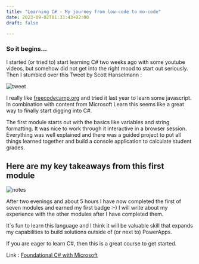 ```yaml
---
title: "Learning C# - My journey from low-code to mo-code"
date: 2023-09-02T01:33:43+02:00
draft: false

---
```


### So it begins... ###

I started (or tried to) start learning C# two weeks ago with some youtube videos, but somehow did not get into the right
mood to start out seriously.
Then I stumbled over this Tweet by Scott Hanselmann :

![tweet](/img/tweet_hanselman_csharp.png)

I really like [freecodecamp.org](https://www.freecodecamp.org/) and tried it last year to learn some javascript. In combination with content from Microsoft Learn this seems like a great way to finally start digging into C#.

The first module starts out with the basics like variables and string formatting. It was nice to work through it interactive in a browser session. Everything was well explained and there was a guided project to put all things learned together and build a console application to calculate student grades.

## Here are my key takeaways from this first module ##


![notes](/img/notescsharp01.PNG)

After two evenings and about 5 hours I have now completed the first of seven modules and earned my first badge :-)
I will write about my experience with the other modules after I have completed them.

It´s fun to learn this language and I think it will be valuable skill that expands my capabilities to build solutions
outside of (or next to) PowerApps.

If you are eager to learn C#, then this is a great course to get started.

Link : [Foundational C# with Microsoft](https://www.freecodecamp.org/learn/foundational-c-sharp-with-microsoft/)

